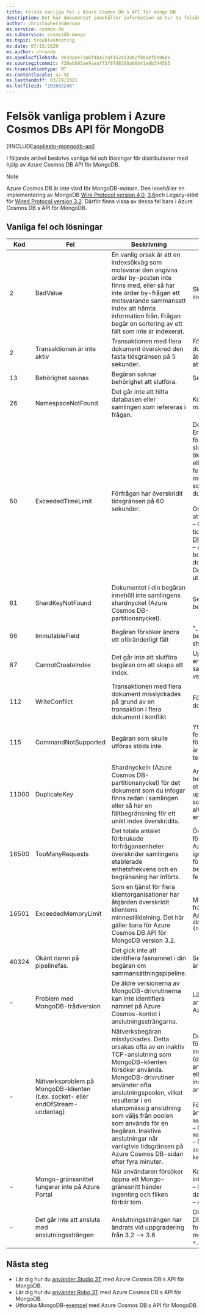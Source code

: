 ```yaml
---
title: Felsök vanliga fel i Azure Cosmos DB s API för mongo DB
description: Det här dokumentet innehåller information om hur du felsöker vanliga problem som uppstått i Azure Cosmos DB s API för MongoDB.
author: christopheranderson
ms.service: cosmos-db
ms.subservice: cosmosdb-mongo
ms.topic: troubleshooting
ms.date: 07/15/2020
ms.author: chrande
ms.openlocfilehash: de39aee73a6f4b422af4524d3302f8858f8b060b
ms.sourcegitcommit: f28ebb95ae9aaaff3f87d8388a09b41e0b3445b5
ms.translationtype: MT
ms.contentlocale: sv-SE
ms.lasthandoff: 03/29/2021
ms.locfileid: "101692246"
---
```

# <a name="troubleshoot-common-issues-in-azure-cosmos-dbs-api-for-mongodb"></a>Felsök vanliga problem i Azure Cosmos DBs API för MongoDB
[!INCLUDE[appliesto-mongodb-api](includes/appliesto-mongodb-api.md)]

I följande artikel beskrivs vanliga fel och lösningar för distributioner med hjälp av Azure Cosmos DB API för MongoDB.

>[!Note]
> Azure Cosmos DB är inte värd för MongoDB-motorn. Den innehåller en implementering av MongoDB [Wire Protocol version 4,0](mongodb-feature-support-40.md), [3,6](mongodb-feature-support-36.md)och Legacy-stöd för [Wired Protocol version 3,2](mongodb-feature-support.md). Därför finns vissa av dessa fel bara i Azure Cosmos DB s API för MongoDB.

## <a name="common-errors-and-solutions"></a>Vanliga fel och lösningar

| Kod       | Fel                | Beskrivning  | Lösning  |
|------------|----------------------|--------------|-----------|
| 2 | BadValue | En vanlig orsak är att en indexsökväg som motsvarar den angivna order by-posten inte finns med, eller så har inte order by-frågan ett motsvarande sammansatt index att hämta information från. Frågan begär en sortering av ett fält som inte är indexerat. | Skapa ett matchande index (eller sammansatt index) för den sorteringsfråga som ska köras. |
| 2 | Transaktionen är inte aktiv | Transaktionen med flera dokument överskred den fasta tidsgränsen på 5 sekunder. | Försök att utföra transaktionen med flera dokument igen eller begränsa omfattningen av åtgärder i transaktionen med flera dokument så att den slutförs inom tidsgränsen på 5 sekunder. |
| 13 | Behörighet saknas | Begäran saknar behörighet att slutföra. | Se till att du använder rätt nycklar.  |
| 26 | NamespaceNotFound | Det går inte att hitta databasen eller samlingen som refereras i frågan. | Kontrollera att namnet på databasen/samlingen matchar namnet i frågan exakt.|
| 50 | ExceededTimeLimit | Förfrågan har överskridit tidsgränsen på 60 sekunder. |  Det kan finnas många orsaker till det här felet. En av orsakerna är när den allokerade förfrågningskapaciteten inte räcker för att slutföra förfrågan. Det här kan du lösa genom att öka antalet förfrågningsenheter för samlingen eller databasen. I andra fall kan du komma runt felet genom att dela upp en stor förfrågan i flera mindre. Om du försöker utföra en skrivåtgärd som har fått det här felet kan det leda till en dubblettskrivning. <br><br>Om du försöker ta bort stora mängder data utan att påverka RU: <br>– Överväg att använda TTL (baserat på tidsstämpel): [Ta bort data med Azure Cosmos DB:s API för MongoDB](mongodb-time-to-live.md) <br>– Använd markör-/batchstorlek för att utföra borttagningen. Du kan hämta ett enskilt dokument i taget och ta bort det via en loop. Detta kan hjälpa dig att ta bort data långsamt utan att påverka produktionsprogrammet.|
| 61 | ShardKeyNotFound | Dokumentet i din begäran innehöll inte samlingens shardnyckel (Azure Cosmos DB-partitionsnyckel). | Se till att samlingens shardnyckel används i begäran.|
| 66 | ImmutableField | Begäran försöker ändra ett oföränderligt fält | "_id"-fälten är oföränderliga. Se till att din begäran inte försöker uppdatera det fältet eller shardnyckelfältet. |
| 67 | CannotCreateIndex | Det går inte att slutföra begäran om att skapa ett index. | Upp till 500 index för enstaka fält kan skapas i en container. Upp till åtta fält kan ingå i ett sammansatt index (sammansatta index stöds i version 3.6+). |
| 112 | WriteConflict | Transaktionen med flera dokument misslyckades på grund av en transaktion i flera dokument i konflikt | Försök att utföra transaktionen med flera dokument igen tills den lyckas. |
| 115 | CommandNotSupported | Begäran som skulle utföras stöds inte. | Ytterligare information måste anges i felmeddelandet. Om den här funktionen är viktig för dina distributioner skapar du ett support ärende i [Azure Portal](https://portal.azure.com/?#blade/Microsoft_Azure_Support/HelpAndSupportBlade) och Azure Cosmos DBS teamet kommer tillbaka till dig. |
| 11000 | DuplicateKey | Shardnyckeln (Azure Cosmos DB-partitionsnyckel) för det dokument som du infogar finns redan i samlingen eller så har en fältbegränsning för ett unikt index överskridits. | Använd funktionen update() för att uppdatera ett befintligt dokument. Om fältbegränsningen för ett unikt index har överskridits infogar eller uppdaterar du dokumentet med ett fältvärde som inte finns i shard/partitionen ännu. Ett annat alternativ är att använda ett fält som innehåller en kombination av ID- och shardnyckelfälten. |
| 16500 | TooManyRequests  | Det totala antalet förbrukade förfrågansenheter överskrider samlingens etablerade enhetsfrekvens och en begränsning har införts. | Överväg att skala upp det tilldelade dataflödet för en container eller en uppsättning containrar i Azure-portalen, eller försök utföra åtgärden igen. Om du aktiverar SSR (server-side retry) försöker Azure Cosmos DB automatiskt utföra de begäranden som misslyckas på grund av det här felet. |
| 16501 | ExceededMemoryLimit | Som en tjänst för flera klientorganisationer har åtgärden överskridit klientens minnestilldelning. Det här gäller bara för Azure Cosmos DB API för MongoDB version 3.2. | Minska åtgärdens omfång genom mer restriktiva frågekriterier eller kontakta supporten från [Azure Portal](https://portal.azure.com/?#blade/Microsoft_Azure_Support/HelpAndSupportBlade). Exempel: `db.getCollection('users').aggregate([{$match: {name: "Andy"}}, {$sort: {age: -1}}]))` |
| 40324 | Okänt namn på pipelinefas. | Det gick inte att identifiera fasnamnet i din begäran om sammansättningspipeline. | Se till att alla namn på sammansättningspipeline är giltiga i din begäran. |
| - | Problem med MongoDB-trådversion | De äldre versionerna av MongoDB-drivrutinerna kan inte identifiera namnet på Azure Cosmos-kontot i anslutningssträngarna. | Lägg till `appName=@accountName@` i slutet av anslutnings strängen, där `accountName` är ditt Azure Cosmos DB konto namn. |
| - | Nätverksproblem på MongoDB-klienten (t.ex. socket- eller endOfStream-undantag)| Nätverksbegäran misslyckades. Detta orsakas ofta av en inaktiv TCP-anslutning som MongoDB-klienten försöker använda. MongoDB-drivrutiner använder ofta anslutningspoolen, vilket resulterar i en slumpmässig anslutning som väljs från poolen som används för en begäran. Inaktiva anslutningar når vanligtvis tidsgränsen på Azure Cosmos DB-sidan efter fyra minuter. | Du kan antingen göra om dessa misslyckade förfrågningar i programkoden, ändra inställningarna för MongoDB-klienten (drivrutinen) till att avbryta inaktiva TCP-anslutningar före tidsgränsen på fyra minuter eller konfigurera operativsystemets `keepalive`-inställningar för att upprätthålla TCP-anslutningarna i ett aktivt tillstånd.<br><br>För att undvika anslutningsmeddelanden bör du ändra anslutningssträngen genom att ange `maxConnectionIdleTime` till 1–2 minuter.<br>– Mongo-drivrutin: konfigurera `maxIdleTimeMS=120000` <br>– Node.JS: konfigurera `socketTimeoutMS=120000`, `autoReconnect` = true, `keepAlive` = true, `keepAliveInitialDelay` = 3 minuter
| - | Mongo-gränssnittet fungerar inte på Azure Portal | När användaren försöker öppna ett Mongo-gränssnitt händer ingenting och fliken förblir tom.  | Kontrollera brandväggen. Brandväggar stöds inte med Mongo-gränssnittet på Azure Portal. <br>– Installera Mongo-gränssnittet på den lokala datorn innanför brandväggsreglerna <br>– Använd ett äldre Mongo-gränssnitt
| - | Det går inte att ansluta med anslutningssträngen  | Anslutningssträngen har ändrats vid uppgradering från 3.2 –> 3.6 | Observera att när du använder Azure Cosmos DB:s API för MongoDB-konton är slutpunktens format för version 3.6 `*.mongo.cosmos.azure.com` medan formatet för slutpunkten i version 3.2 är `*.documents.azure.com`.  

## <a name="next-steps"></a>Nästa steg

- Lär dig hur du [använder Studio 3T](mongodb-mongochef.md) med Azure Cosmos DB:s API för MongoDB.
- Lär dig hur du [använder Robo 3T](mongodb-robomongo.md) med Azure Cosmos DB:s API för MongoDB.
- Utforska MongoDB-[exempel](mongodb-samples.md) med Azure Cosmos DB:s API för MongoDB.
